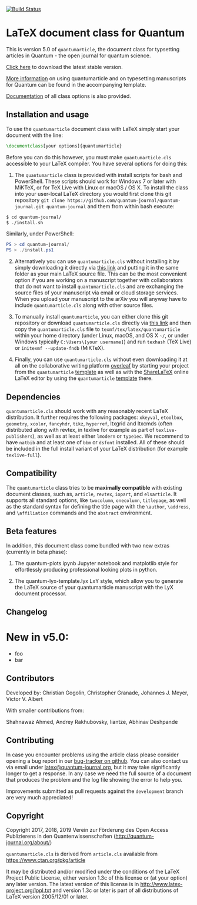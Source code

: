 [![Build Status](https://travis-ci.org/quantum-journal/quantum-journal.svg?branch=master)](https://travis-ci.org/quantum-journal/quantum-journal)

# LaTeX document class for Quantum

This is version 5.0 of `quantumarticle`, the document class for typsetting articles in Quantum - the open journal for quantum science.

[Click here](https://raw.githubusercontent.com/quantum-journal/quantum-journal/master/quantumarticle.cls) to download the latest stable version.

[More information](https://raw.githubusercontent.com/quantum-journal/quantum-journal/master/quantum-template.pdf) on using quantumarticle and on typesetting manuscripts for Quantum can be found in the accompanying template.

[Documentation](https://raw.githubusercontent.com/quantum-journal/quantum-journal/master/quantumarticle.pdf) of all class options is also provided. 


## Installation and usage

To use the `quantumarticle` document class with LaTeX simply start your document with the line:

```latex
\documentclass[your options]{quantumarticle}

```
Before you can do this however, you must make `quantumarticle.cls` accessible to your LaTeX compiler. You have several options for doing this:

1. The `quantumarticle` class is provided with install scripts for bash and PowerShell. These scripts should work for Windows 7 or later with MiKTeX, or for TeX Live with Linux or macOS / OS X. To install the class into your user-local LaTeX directory you would first clone this git repository `git clone https://github.com/quantum-journal/quantum-journal.git quantum-journal` and them from within bash execute:
 ```bash
 $ cd quantum-journal/
 $ ./install.sh
 ```
 Similarly, under PowerShell:
 ```powershell
 PS > cd quantum-journal/
 PS > ./install.ps1
 ```

2. Alternatively you can use `quantumarticle.cls` without installing it by simply downloading it directly via [this link](https://raw.githubusercontent.com/quantum-journal/quantum-journal/master/quantumarticle.cls) and putting it in the same folder as your main LaTeX source file. This can be the most convenient option if you are working on a manuscript together with collaborators that do not want to install `quantumarticle.cls` and are exchanging the source files of your manuscript via email or cloud storage services. When you upload your manuscript to the arXiv you will anyway have to include `quantumarticle.cls` along with other source files.

3. To manually install `quantumarticle`, you can either clone this git repository or download `quantumarticle.cls` directly via [this link](https://raw.githubusercontent.com/quantum-journal/quantum-journal/master/quantumarticle.cls) and then copy the `quantumarticle.cls` file to `texmf/tex/latex/quantumarticle` within your home directory (under Linux, macOS, and OS X `~/`, or under Windows typically `C:\Users\[your username]`) and run `texhash` (TeX Live) or `initexmf --update-fndb` (MiKTeX).

4. Finally, you can use `quantumarticle.cls` without even downloading it at all on the collaborative writing platform [overleaf](https://www.overleaf.com/) by starting your project from the `quantumarticle` [template](https://www.overleaf.com/latex/templates/template-for-submission-to-quantum-journal/gsjgyhxrtrzy) as well as with the [ShareLaTeX](https://www.sharelatex.com/project) online LaTeX editor by using the `quantumarticle` [template](https://www.sharelatex.com/templates/5912bce26aad110026f11697) there.

## Dependencies

`quantumarticle.cls` should work with any reasonably recent LaTeX distribution. It further requires the following packages: `xkeyval`, `etoolbox`, `geometry`, `xcolor`, `fancyhdr`, `tikz`, `hyperref`, ltxgrid and ltxcmds (often distributed along with revtex, in texlive for example as part of `texlive-publishers`), as well as at least either `lmodern` or `type1ec`. We recommend to have `natbib` and at least one of `bbm` or `dsfont` installed. All of these should be included in the full install variant of your LaTeX distribution (for example `texlive-full`).

## Compatibility

The `quantumarticle` class tries to be **maximally compatible** with existing document classes, such as, `article`, `revtex`, `iopart`, and `elsarticle`. It supports all standard options, like `twocolumn`, `onecolumn`, `titlepage`, as well as the standard syntax for defining the title page with the `\author`, `\address`, and `\affiliation` commands and the `abstract` environment.

## Beta features

In addition, this document class come bundled with two new extras (currently in beta phase):

1. The quantum-plots.ipynb Jupyter notebook and matplotlib style for effortlessly producing professional looking plots in python.

2. The quantum-lyx-template.lyx LxY style, which allow you to generate the LaTeX source of your quantumarticle manuscript with the LyX document processor.

## Changelog

# New in v5.0:

* foo
* bar

## Contributors

Developed by: Christian Gogolin, Christopher Granade, Johannes J. Meyer, Victor V. Albert

With smaller contributions from:

Shahnawaz Ahmed, Andrey Rakhubovsky, liantze, Abhinav Deshpande

## Contributing

In case you encounter problems using the article class please consider opening a bug report in our [bug-tracker on github](https://github.com/cgogolin/quantum-journal/issues).
You can also contact us via email under latex@quantum-journal.org, but it may take significantly longer to get a response.
In any case we need the full source of a document that produces the problem and the log file showing the error to help you.

Improvements submitted as pull requests against the `development` branch are very much appreciated!

## Copyright

Copyright 2017, 2018, 2019
Verein zur Förderung des Open Access Publizierens in den Quantenwissenschaften
(http://quantum-journal.org/about/)

`quantumarticle.cls` is derived from `article.cls` available from
https://www.ctan.org/pkg/article

It may be distributed and/or modified under the
conditions of the LaTeX Project Public License, either version 1.3c
of this license or (at your option) any later version.
The latest version of this license is in
http://www.latex-project.org/lppl.txt
and version 1.3c or later is part of all distributions of LaTeX
version 2005/12/01 or later.

[comment]: # (To submit to the overleaf galary: push, open the project, go to Journals and Services and click Submit to Overleaf Gallery. To submit to sharelatex: write them an email)
